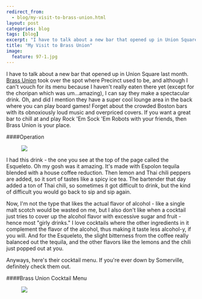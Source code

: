 ```yaml
---
redirect_from: 
  - blog/my-visit-to-brass-union.html
layout: post
categories: blog
tags: [blog]
excerpt: "I have to talk about a new bar that opened up in Union Square last month. Brass Union took over the spot where Precinct used to be, and although I can't vouch for its menu because I haven't really eaten there yet (except for the choripan which was um...amazing), I can say they make a spectacular drink. Oh, and did I mention they have a super cool lounge area in the back where you can play board games!"
title: "My Visit to Brass Union"
image:
  feature: 97-1.jpg
---
```


I have to talk about a new bar that opened up in Union Square last month.  [Brass Union](http://www.brassunion.com/) took over the spot where Precinct used to be, and although I can't vouch for its menu because I haven't really eaten there yet (except for the choripan which was um...amazing), I can say they make a spectacular drink.  Oh, and did I mention they have a super cool lounge area in the back where you can play board games! Forget about the crowded Boston bars with its obnoxiously loud music and overpriced covers. If you want a great bar to chill at and play Rock 'Em Sock 'Em Robots with your friends, then Brass Union is your place.

####Operation
<figure> <img src='/images/97-2.jpg'> </figure>

I had this drink - the one you see at the top of the page called the Esqueleto.  Oh my gosh was it amazing.  It's made with Espolon tequila blended with a house coffee reduction.  Then lemon and Thai chili peppers are added, so it sort of tastes like a spicy ice tea.  The bartender that day added a ton of Thai chili, so sometimes it got difficult to drink, but the kind of difficult you would go back to sip and sip again.  

Now, I'm not the type that likes the actual flavor of alcohol - like a single malt scotch would be wasted on me, but I also don't like when a cocktail just tries to cover up the alcohol flavor with excessive sugar and fruit - hence most "girly drinks."  I love cocktails where the other ingredients in it complement the flavor of the alcohol, thus making it taste less alcohol-y, if you will.  And for the Esqueleto, the slight bitterness from the coffee really balanced out the tequila, and the other flavors like the lemons and the chili just popped out at you.

Anyways, here's their cocktail menu.  If you're ever down by Somerville, definitely check them out.

####Brass Union Cocktail Menu
<figure> <img src='/images/97-3.jpg'> </figure>
